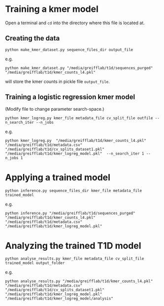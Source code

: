 # Training a kmer model

Open a terminal and `cd` into the directory where this file is located at.

## Creating the data

```shell
python make_kmer_dataset.py sequence_files_dir output_file
```
e.g.
```shell
python make_kmer_dataset.py "/media/greifflab/t1d/sequences_purged" "/media/greifflab/t1d/kmer_counts_l4.pkl"
```

will store the kmer counts in pickle file `output_file`.

## Training a logistic regression kmer model
(Modify file to change parameter search-space.)
```shell
python kmer_logreg.py kmer_file metadata_file cv_split_file outfile --n_search_iter --n_jobs
```
e.g.
```shell
python kmer_logreg.py  "/media/greifflab/t1d/kmer_counts_l4.pkl" "/media/greifflab/t1d/metadata.csv" "/media/greifflab/t1d/cv_splits_dataset1.pkl" "/media/greifflab/t1d/kmer_logreg_model.pkl"  --n_search_iter 1 --n_jobs 1
```

# Applying a trained model
```shell
python inference.py sequence_files_dir kmer_file metadata_file trained_model
```
e.g.
```shell
python inference.py "/media/greifflab/t1d/sequences_purged" "/media/greifflab/t1d/kmer_counts_l4.pkl" "/media/greifflab/t1d/metadata.csv" "/media/greifflab/t1d/kmer_logreg_model.pkl"
```

# Analyzing the trained T1D model
```shell
python analyse_results.py kmer_file metadata_file cv_split_file trained_model output_folder
```
e.g.
```shell
python analyse_results.py "/media/greifflab/t1d/kmer_counts_l4.pkl" "/media/greifflab/t1d/metadata.csv" "/media/greifflab/t1d/cv_splits_dataset1.pkl" "/media/greifflab/t1d/kmer_logreg_model.pkl" "/media/greifflab/t1d/kmer_logreg_model/analysis"
```

